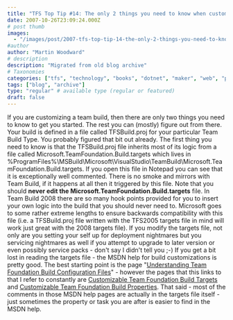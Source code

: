 ```yaml
---
title: "TFS Top Tip #14: The only 2 things you need to know when customizing Team Build"
date: 2007-10-26T23:09:24.000Z
# post thumb
images:
  - "/images/post/2007-tfs-top-tip-14-the-only-2-things-you-need-to-know-when-customizing-team-build.jpg"
#author
author: "Martin Woodward"
# description
description: "Migrated from old blog archive"
# Taxonomies
categories: ["tfs", "technology", "books", "dotnet", "maker", "web", "programming"]
tags: ["blog", "archive"]
type: "regular" # available type (regular or featured)
draft: false
---
```

If you are customizing a team build, then there are only two things you need to know to get you started.  The rest you can (mostly) figure out from there.  Your build is defined in a file called TFSBuild.proj for your particular Team Build Type.  You probably figured that bit out already.  The first thing you need to know is that the TFSBuild.proj file inherits most of its logic from a file called Microsoft.TeamFoundation.Build.targets which lives in 
%ProgramFiles%\MSBuild\Microsoft\VisualStudio\TeamBuild\Microsoft.TeamFoundation.Build.targets.
If you open this file in Notepad you can see that it is exceptionally well commented.  There is no smoke and mirrors with Team Build, if it happens at all then it triggered by this file. Note that you should **never edit the Microsoft.TeamFoundation.Build.targets** file.  In Team Build 2008 there are so many hook points provided for you to insert your own logic into the build that you should never need to.  Microsoft goes to some rather extreme lengths to ensure backwards compatibility with this file (i.e. a TFSBuild.proj file written with the TFS2005 targets file in mind will work just great with the 2008 targets file).  If you modify the targets file, not only are you setting your self up for deployment nightmares but you servicing nightmares as well if you attempt to upgrade to later version or even possibly service packs - don't say I didn't tell you ;-) If you get a bit lost in reading the targets file - the MSDN help for build customizations is pretty good.  The best starting point is the page "[Understanding Team Foundation Build Configuration Files](http://msdn2.microsoft.com/en-us/library/ms400710(VS.90).aspx)" - however the pages that this links to that I refer to constantly are [Customizable Team Foundation Build Targets](http://msdn2.microsoft.com/aa337604(VS.90).aspx) and [Customizable Team Foundation Build Properties](http://msdn2.microsoft.com/aa337598(VS.90).aspx).  That said - most of the comments in those MSDN help pages are actually in the targets file itself - just sometimes the property or task you are after is easier to find in the MSDN help.